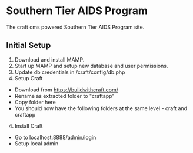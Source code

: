 Southern Tier AIDS Program
============

The craft cms powered Southern Tier AIDS Program site.

Initial Setup
-----------
1. Download and install MAMP.
2. Start up MAMP and setup new database and user permissions.
2. Update db credentials in /craft/config/db.php
3. Setup Craft
  * Download from https://buildwithcraft.com/
  * Rename as extracted folder to "craftapp"
  * Copy folder here
  * You should now have the following folders at the same level - craft and craftapp
4. Install Craft
  * Go to localhost:8888/admin/login
  * Setup local admin
